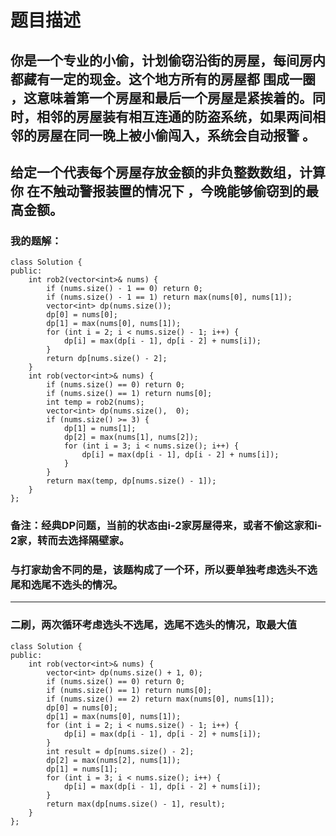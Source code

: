 # 题目描述
## 你是一个专业的小偷，计划偷窃沿街的房屋，每间房内都藏有一定的现金。这个地方所有的房屋都 围成一圈 ，这意味着第一个房屋和最后一个房屋是紧挨着的。同时，相邻的房屋装有相互连通的防盗系统，如果两间相邻的房屋在同一晚上被小偷闯入，系统会自动报警 。
## 给定一个代表每个房屋存放金额的非负整数数组，计算你 在不触动警报装置的情况下 ，今晚能够偷窃到的最高金额。
### 我的题解：
```
class Solution {
public:
    int rob2(vector<int>& nums) {
        if (nums.size() - 1 == 0) return 0;
        if (nums.size() - 1 == 1) return max(nums[0], nums[1]);
        vector<int> dp(nums.size());
        dp[0] = nums[0];
        dp[1] = max(nums[0], nums[1]);
        for (int i = 2; i < nums.size() - 1; i++) {
            dp[i] = max(dp[i - 1], dp[i - 2] + nums[i]);
        }
        return dp[nums.size() - 2];                
    }
    int rob(vector<int>& nums) {
        if (nums.size() == 0) return 0;
        if (nums.size() == 1) return nums[0];
        int temp = rob2(nums);
        vector<int> dp(nums.size(),  0);
        if (nums.size() >= 3) {
            dp[1] = nums[1];
            dp[2] = max(nums[1], nums[2]);
            for (int i = 3; i < nums.size(); i++) {
                dp[i] = max(dp[i - 1], dp[i - 2] + nums[i]);
            }           
        }
        return max(temp, dp[nums.size() - 1]); 
    }
};
```
### **备注**：经典DP问题，当前的状态由i-2家房屋得来，或者不偷这家和i-2家，转而去选择隔壁家。
### 与打家劫舍不同的是，该题构成了一个环，所以要单独考虑选头不选尾和选尾不选头的情况。
***
### 二刷，两次循环考虑选头不选尾，选尾不选头的情况，取最大值
```
class Solution {
public:
    int rob(vector<int>& nums) {
        vector<int> dp(nums.size() + 1, 0);
        if (nums.size() == 0) return 0;
        if (nums.size() == 1) return nums[0];
        if (nums.size() == 2) return max(nums[0], nums[1]);
        dp[0] = nums[0];
        dp[1] = max(nums[0], nums[1]);
        for (int i = 2; i < nums.size() - 1; i++) {
            dp[i] = max(dp[i - 1], dp[i - 2] + nums[i]);
        }
        int result = dp[nums.size() - 2];
        dp[2] = max(nums[2], nums[1]);
        dp[1] = nums[1];
        for (int i = 3; i < nums.size(); i++) {
            dp[i] = max(dp[i - 1], dp[i - 2] + nums[i]);
        }
        return max(dp[nums.size() - 1], result);
    }
};
```